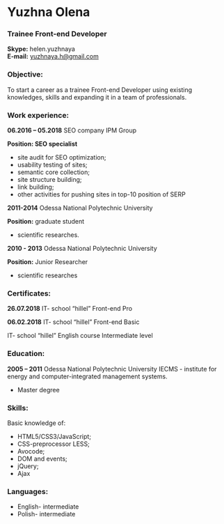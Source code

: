 # Yuzhna Olena
### Trainee Front-end Developer
**Skype:**  helen.yuzhnaya   
**E-mail:** yuzhnaya.h@gmail.com

### Objective: 
To start a career as a trainee Front-end Developer using existing  knowledges, skills and expanding it in a team of professionals.
### Work experience: 
**06.2016 – 05.2018**
SEO company IPM Group


**Position: SEO specialist**
* site audit for SEO optimization;
* usability testing of sites; 
* semantic core collection;
* site structure building;
* link building;
* other activities for pushing sites in top-10 position of SERP

**2011-2014** 
Odessa National Polytechnic University


**Position:** graduate student
* scientific researches.

**2010 - 2013**
Odessa National Polytechnic University


**Position:** Junior Researcher
* scientific researches

### Certificates:
**26.07.2018**
IT- school “hillel”
Front-end Pro                                     

**06.02.2018**
IT- school “hillel”
Front-end Basic

IT- school “hillel”
English course 
Intermediate level

### Education:
**2005 – 2011**
Odessa National Polytechnic University
IECMS - institute for energy and computer-integrated management systems.


* Master degree
### Skills:
Basic knowledge of:
*  HTML5/CSS3/JavaScript;
*  CSS-preprocessor LESS;
*  Avocode;
*  DOM and events;
*  jQuery;
*  Ajax
### Languages:
* English- intermediate
* Polish- intermediate

